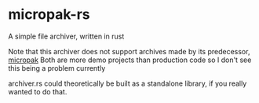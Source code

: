 # micropak-rs
A simple file archiver, written in rust

Note that this archiver does not support archives made by its predecessor, [micropak](https://github.com/hippo-o-matic/micropak)
Both are more demo projects than production code so I don't see this being a problem currently

archiver.rs could theoretically be built as a standalone library, if you really wanted to do that.
